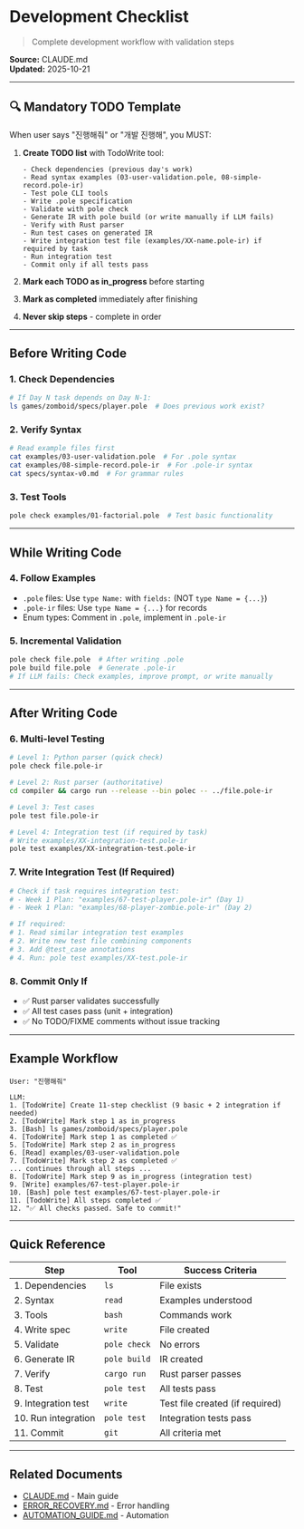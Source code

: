 # Development Checklist

> Complete development workflow with validation steps

**Source:** CLAUDE.md  
**Updated:** 2025-10-21

---

## 🔍 Mandatory TODO Template

When user says "진행해줘" or "개발 진행해", you MUST:

1. **Create TODO list** with TodoWrite tool:
   ```
   - Check dependencies (previous day's work)
   - Read syntax examples (03-user-validation.pole, 08-simple-record.pole-ir)
   - Test pole CLI tools
   - Write .pole specification
   - Validate with pole check
   - Generate IR with pole build (or write manually if LLM fails)
   - Verify with Rust parser
   - Run test cases on generated IR
   - Write integration test file (examples/XX-name.pole-ir) if required by task
   - Run integration test
   - Commit only if all tests pass
   ```

2. **Mark each TODO as in_progress** before starting
3. **Mark as completed** immediately after finishing
4. **Never skip steps** - complete in order

---

## Before Writing Code

### 1. Check Dependencies
```bash
# If Day N task depends on Day N-1:
ls games/zomboid/specs/player.pole  # Does previous work exist?
```

### 2. Verify Syntax
```bash
# Read example files first
cat examples/03-user-validation.pole  # For .pole syntax
cat examples/08-simple-record.pole-ir  # For .pole-ir syntax
cat specs/syntax-v0.md  # For grammar rules
```

### 3. Test Tools
```bash
pole check examples/01-factorial.pole  # Test basic functionality
```

---

## While Writing Code

### 4. Follow Examples
- `.pole` files: Use `type Name:` with `fields:` (NOT `type Name = {...}`)
- `.pole-ir` files: Use `type Name = {...}` for records
- Enum types: Comment in `.pole`, implement in `.pole-ir`

### 5. Incremental Validation
```bash
pole check file.pole  # After writing .pole
pole build file.pole  # Generate .pole-ir
# If LLM fails: Check examples, improve prompt, or write manually
```

---

## After Writing Code

### 6. Multi-level Testing
```bash
# Level 1: Python parser (quick check)
pole check file.pole-ir

# Level 2: Rust parser (authoritative)
cd compiler && cargo run --release --bin polec -- ../file.pole-ir

# Level 3: Test cases
pole test file.pole-ir

# Level 4: Integration test (if required by task)
# Write examples/XX-integration-test.pole-ir
pole test examples/XX-integration-test.pole-ir
```

### 7. Write Integration Test (If Required)
```bash
# Check if task requires integration test:
# - Week 1 Plan: "examples/67-test-player.pole-ir" (Day 1)
# - Week 1 Plan: "examples/68-player-zombie.pole-ir" (Day 2)

# If required:
# 1. Read similar integration test examples
# 2. Write new test file combining components
# 3. Add @test_case annotations
# 4. Run: pole test examples/XX-test.pole-ir
```

### 8. Commit Only If
- ✅ Rust parser validates successfully
- ✅ All test cases pass (unit + integration)
- ✅ No TODO/FIXME comments without issue tracking

---

## Example Workflow

```
User: "진행해줘"

LLM: 
1. [TodoWrite] Create 11-step checklist (9 basic + 2 integration if needed)
2. [TodoWrite] Mark step 1 as in_progress
3. [Bash] ls games/zomboid/specs/player.pole
4. [TodoWrite] Mark step 1 as completed ✅
5. [TodoWrite] Mark step 2 as in_progress
6. [Read] examples/03-user-validation.pole
7. [TodoWrite] Mark step 2 as completed ✅
... continues through all steps ...
8. [TodoWrite] Mark step 9 as in_progress (integration test)
9. [Write] examples/67-test-player.pole-ir
10. [Bash] pole test examples/67-test-player.pole-ir
11. [TodoWrite] All steps completed ✅
12. "✅ All checks passed. Safe to commit!"
```

---

## Quick Reference

| Step | Tool | Success Criteria |
|------|------|------------------|
| 1. Dependencies | `ls` | File exists |
| 2. Syntax | `read` | Examples understood |
| 3. Tools | `bash` | Commands work |
| 4. Write spec | `write` | File created |
| 5. Validate | `pole check` | No errors |
| 6. Generate IR | `pole build` | IR created |
| 7. Verify | `cargo run` | Rust parser passes |
| 8. Test | `pole test` | All tests pass |
| 9. Integration test | `write` | Test file created (if required) |
| 10. Run integration | `pole test` | Integration tests pass |
| 11. Commit | `git` | All criteria met |

---

## Related Documents

- [CLAUDE.md](../CLAUDE.md) - Main guide
- [ERROR_RECOVERY.md](ERROR_RECOVERY.md) - Error handling
- [AUTOMATION_GUIDE.md](../docs/guides/AUTOMATION_GUIDE.md) - Automation
